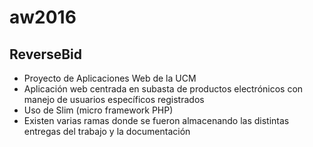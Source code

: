 # aw2016
## ReverseBid
- Proyecto de Aplicaciones Web de la UCM
- Aplicación web centrada en subasta de productos electrónicos con manejo de usuarios específicos registrados
- Uso de Slim (micro framework PHP)
- Existen varias ramas donde se fueron almacenando las distintas entregas del trabajo y la documentación
